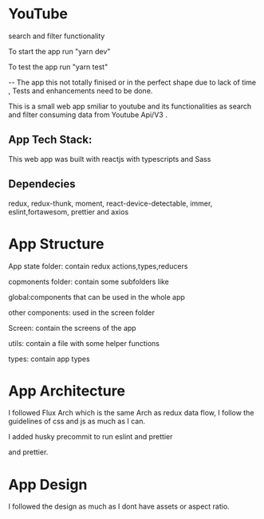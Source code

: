 # YouTube
search and filter functionality

To start the app run "yarn dev"

To test the app run "yarn test"

-- The app this not totally finised or in the perfect shape due to lack of time , Tests and enhancements need to be done.

This is a small web app smiliar to youtube and its functionalities as search and filter consuming data from Youtube Api/V3 .

## App Tech Stack:

This web app was built with reactjs with typescripts and Sass

## Dependecies

redux, redux-thunk, moment, react-device-detectable, immer, eslint,fortawesom, prettier and axios

# App Structure 

App state folder: contain redux actions,types,reducers

copmonents folder: contain  some subfolders like 
            
   global:components that can be used in the whole app
           
   other components: used in the screen folder
           
Screen: contain the screens of the app 

utils: contain a file with some helper functions

types: contain app types

# App Architecture

I followed Flux Arch which is the same Arch as redux data flow, I follow the guidelines of css and js as much as I can.

I added husky precommit to run eslint and prettier

and prettier.

# App Design

I followed the design as much as I dont have assets or aspect ratio.
